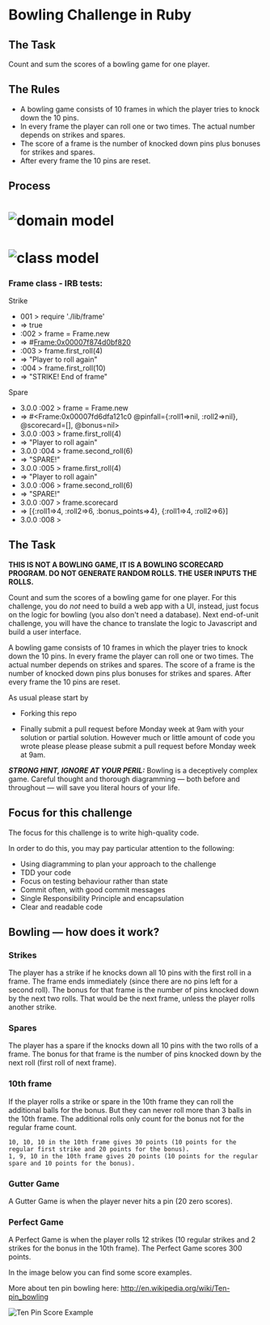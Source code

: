 Bowling Challenge in Ruby
=================
## The Task
Count and sum the scores of a bowling game for one player.

## The Rules
* A bowling game consists of 10 frames in which the player tries to knock down the 10 pins. 
* In every frame the player can roll one or two times. The actual number depends on strikes and spares. 
* The score of a frame is the number of knocked down pins plus bonuses for strikes and spares. 
* After every frame the 10 pins are reset.

## Process

![domain model](images/domain_model_02.png)
=================

![class model](images/class_diagram_01.png)
=================

### Frame class - IRB tests:

Strike
- 001 > require './lib/frame'
- => true 
- :002 > frame = Frame.new
- => #<Frame:0x00007f874d0bf820> 
- :003 > frame.first_roll(4)
- => "Player to roll again" 
- :004 > frame.first_roll(10)
- => "STRIKE! End of frame" 

Spare
- 3.0.0 :002 > frame = Frame.new
-  => #<Frame:0x00007fd6dfa121c0 @pinfall={:roll1=>nil, :roll2=>nil}, @scorecard=[], @bonus=nil> 
- 3.0.0 :003 > frame.first_roll(4)
-  => "Player to roll again" 
- 3.0.0 :004 > frame.second_roll(6)
-  => "SPARE!" 
- 3.0.0 :005 > frame.first_roll(4)
-  => "Player to roll again" 
- 3.0.0 :006 > frame.second_roll(6)
-  => "SPARE!" 
- 3.0.0 :007 > frame.scorecard
-  => [{:roll1=>4, :roll2=>6, :bonus_points=>4}, {:roll1=>4, :roll2=>6}] 
- 3.0.0 :008 > 



## The Task

**THIS IS NOT A BOWLING GAME, IT IS A BOWLING SCORECARD PROGRAM. DO NOT GENERATE RANDOM ROLLS. THE USER INPUTS THE ROLLS.**

Count and sum the scores of a bowling game for one player. For this challenge, you do _not_ need to build a web app with a UI, instead, just focus on the logic for bowling (you also don't need a database). Next end-of-unit challenge, you will have the chance to translate the logic to Javascript and build a user interface.

A bowling game consists of 10 frames in which the player tries to knock down the 10 pins. In every frame the player can roll one or two times. The actual number depends on strikes and spares. The score of a frame is the number of knocked down pins plus bonuses for strikes and spares. After every frame the 10 pins are reset.

As usual please start by

* Forking this repo

* Finally submit a pull request before Monday week at 9am with your solution or partial solution.  However much or little amount of code you wrote please please please submit a pull request before Monday week at 9am. 

___STRONG HINT, IGNORE AT YOUR PERIL:___ Bowling is a deceptively complex game. Careful thought and thorough diagramming — both before and throughout — will save you literal hours of your life.

## Focus for this challenge
The focus for this challenge is to write high-quality code.

In order to do this, you may pay particular attention to the following:
* Using diagramming to plan your approach to the challenge
* TDD your code
* Focus on testing behaviour rather than state
* Commit often, with good commit messages
* Single Responsibility Principle and encapsulation
* Clear and readable code

## Bowling — how does it work?

### Strikes

The player has a strike if he knocks down all 10 pins with the first roll in a frame. The frame ends immediately (since there are no pins left for a second roll). The bonus for that frame is the number of pins knocked down by the next two rolls. That would be the next frame, unless the player rolls another strike.

### Spares

The player has a spare if the knocks down all 10 pins with the two rolls of a frame. The bonus for that frame is the number of pins knocked down by the next roll (first roll of next frame).

### 10th frame

If the player rolls a strike or spare in the 10th frame they can roll the additional balls for the bonus. But they can never roll more than 3 balls in the 10th frame. The additional rolls only count for the bonus not for the regular frame count.

    10, 10, 10 in the 10th frame gives 30 points (10 points for the regular first strike and 20 points for the bonus).
    1, 9, 10 in the 10th frame gives 20 points (10 points for the regular spare and 10 points for the bonus).

### Gutter Game

A Gutter Game is when the player never hits a pin (20 zero scores).

### Perfect Game

A Perfect Game is when the player rolls 12 strikes (10 regular strikes and 2 strikes for the bonus in the 10th frame). The Perfect Game scores 300 points.

In the image below you can find some score examples.

More about ten pin bowling here: http://en.wikipedia.org/wiki/Ten-pin_bowling

![Ten Pin Score Example](images/example_ten_pin_scoring.png)
